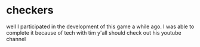 # checkers
well I participated in the development of this game a while ago. I was able to complete it because of tech with tim y'all should check out his youtube channel
